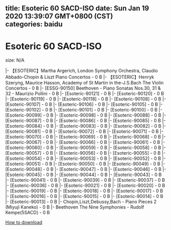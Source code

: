 
title: Esoteric 60 SACD-ISO
date: Sun Jan 19 2020 13:39:07 GMT+0800 (CST)    
categories: baidu
---

# Esoteric 60 SACD-ISO
size: N/A
 
 
|- 【ESOTERIC】Martha Argerich, London Symphony Orchestra, Claudio Abbado-Chopin & Liszt Piano Concertos - 0 B
|- 【ESOTERIC】Henryk Szeryng, Maurice Hasson, Academy of St Martin in the-J.S.Bach The Violin Concertos - 0 B
|- [ESSG-90150] Beethoven - Piano Sonatas Nos.30, 31 & 32 -  Maurizio Pollini - 0 B
|- [Esoteric-90121] - 0 B
|- [Esoteric-90120] - 0 B
|- [Esoteric-90119] - 0 B
|- [Esoteric-90118] - 0 B
|- [Esoteric-90108] - 0 B
|- [Esoteric-90107] - 0 B
|- [Esoteric-90106] - 0 B
|- [Esoteric-90105] - 0 B
|- [Esoteric-90102] - 0 B
|- [Esoteric-90101] - 0 B
|- [Esoteric-90100] - 0 B
|- [Esoteric-90099] - 0 B
|- [Esoteric-90098] - 0 B
|- [Esoteric-90088] - 0 B
|- [Esoteric-90087] - 0 B
|- [Esoteric-90086] - 0 B
|- [Esoteric-90085] - 0 B
|- [Esoteric-90084] - 0 B
|- [Esoteric-90083] - 0 B
|- [Esoteric-90082] - 0 B
|- [Esoteric-90081] - 0 B
|- [Esoteric-90072] - 0 B
|- [Esoteric-90071] - 0 B
|- [Esoteric-90070] - 0 B
|- [Esoteric-90069] - 0 B
|- [Esoteric-90068] - 0 B
|- [Esoteric-90067] - 0 B
|- [Esoteric-90066] - 0 B
|- [Esoteric-90061] - 0 B
|- [Esoteric-90060] - 0 B
|- [Esoteric-90059] - 0 B
|- [Esoteric-90058] - 0 B
|- [Esoteric-90057] - 0 B
|- [Esoteric-90056] - 0 B
|- [Esoteric-90055] - 0 B
|- [Esoteric-90054] - 0 B
|- [Esoteric-90053] - 0 B
|- [Esoteric-90052] - 0 B
|- [Esoteric-90051] - 0 B
|- [Esoteric-90050] - 0 B
|- [Esoteric-90049] - 0 B
|- [Esoteric-90048] - 0 B
|- [Esoteric-90047] - 0 B
|- [Esoteric-90046] - 0 B
|- [Esoteric-90045] - 0 B
|- [Esoteric-90044] - 0 B
|- [Esoteric-90043] - 0 B
|- [Esoteric-90041] - 0 B
|- [Esoteric-90039] - 0 B
|- [Esoteric-90037] - 0 B
|- [Esoteric-90036] - 0 B
|- [Esoteric-90021] - 0 B
|- [Esoteric-90020] - 0 B
|- [Esoteric-90019] - 0 B
|- [Esoteric-90018] - 0 B
|- [Esoteric-90017] - 0 B
|- [Esoteric-90016] - 0 B
|- [Esoteric-90015] - 0 B
|- [Esoteric-90014] - 0 B
|- [Esoteric-90013] - 0 B
|- Chopin,Liszt,Debussy,Bach - Piano Pieces 2 (Miyuji Kaneko) - 0 B
|- Beethoven The Nine Symphonies - Rudolf Kempe(5SACD) - 0 B

[How to download](https://bpcam.bemobtrk.com/go/2ceec3aa-1ca2-46d6-b9ff-aaa5c184517c?jno=5341)